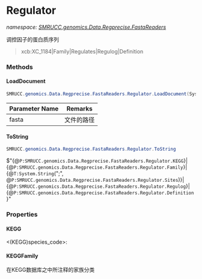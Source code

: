 ﻿# Regulator
_namespace: [SMRUCC.genomics.Data.Regprecise.FastaReaders](./index.md)_

调控因子的蛋白质序列
 > xcb:XC_1184|Family|Regulates|Regulog|Definition



### Methods

#### LoadDocument
```csharp
SMRUCC.genomics.Data.Regprecise.FastaReaders.Regulator.LoadDocument(System.String)
```


|Parameter Name|Remarks|
|--------------|-------|
|fasta|文件的路径|


#### ToString
```csharp
SMRUCC.genomics.Data.Regprecise.FastaReaders.Regulator.ToString
```
$"{@``P:SMRUCC.genomics.Data.Regprecise.FastaReaders.Regulator.KEGG``}|{@``P:SMRUCC.genomics.Data.Regprecise.FastaReaders.Regulator.Family``}|{@``T:System.String``(";", @``P:SMRUCC.genomics.Data.Regprecise.FastaReaders.Regulator.Sites``)}|{@``P:SMRUCC.genomics.Data.Regprecise.FastaReaders.Regulator.Regulog``}|{@``P:SMRUCC.genomics.Data.Regprecise.FastaReaders.Regulator.Definition``}"


### Properties

#### KEGG
<(KEGG)species_code>:<locusTag>
#### KEGGFamily
在KEGG数据库之中所注释的家族分类
